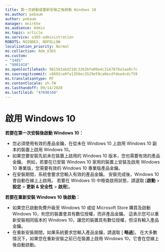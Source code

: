 ```yaml
---
title: 第一次啟動或重新安裝之後啟動 Windows 10
ms.author: pebaum
author: pebaum
manager: mnirkhe
ms.audience: Admin
ms.topic: article
ms.service: o365-administration
ROBOTS: NOINDEX, NOFOLLOW
localization_priority: Normal
ms.collection: Adm_O365
ms.custom:
- "3485"
- "9001418"
ms.openlocfilehash: 981583abd210c3263bfe09e4c3147870a1ae0c7c
ms.sourcegitcommit: c6692ce0fa1358ec3529e59ca0ecdfdea4cdc759
ms.translationtype: MT
ms.contentlocale: zh-TW
ms.lasthandoff: 09/14/2020
ms.locfileid: "47698160"
---
```

# <a name="activate-windows-10"></a>啟用 Windows 10

**若要在第一次安裝後啟動 Windows 10：**

- 您必須使用有效的產品金鑰，在從未在 Windows 10 上啟用 Windows 10 副本的裝置上啟用 Windows 10。
- 如果您要安裝先前未在裝置上啟用的 Windows 10 版本，您也需要有效的產品金鑰。 例如，若要在已安裝 Windows 10 家用的裝置上安裝及啟用 Windows 10 專業版，您需要有效的 Windows 10 專業版產品金鑰。
- 在安裝期間，系統會要求您輸入有效的產品金鑰。 安裝完成後，Windows 10 會自動在線上上啟用。 若要在 Windows 10 中檢查啟用狀態，請選取 [**啟動** >  **設定**  >  **更新 & 安全性**  >  **啟用**]。

**若要在重新安裝 Windows 10 後啟動：**

- 如果您已啟動免費升級至 Windows 10 或從 Microsoft Store 購買及啟動 Windows 10，則您的裝置會具有數位授權，而非產品金鑰。 這表示您可以重新安裝相同版本的 Windows 10，讓您的裝置具有數位授權，但沒有輸入產品金鑰。
- 在重新安裝期間，如果系統要求您輸入產品金鑰，請選取 [ **略過**]。 在大多數情況下，如果您在重新安裝之前已在裝置上啟用 Windows 10，它會在您線上後自動啟動。
